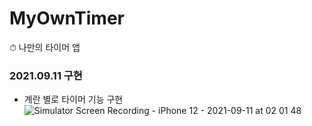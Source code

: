 # MyOwnTimer
⏱ 나만의 타이머 앱 

### 2021.09.11 구현
- 계란 별로 타이머 기능 구현 <br>
![Simulator Screen Recording - iPhone 12 - 2021-09-11 at 02 01 48](https://user-images.githubusercontent.com/37897873/132891152-32c01c17-51c4-43ba-b33f-fe85202bd508.gif)
